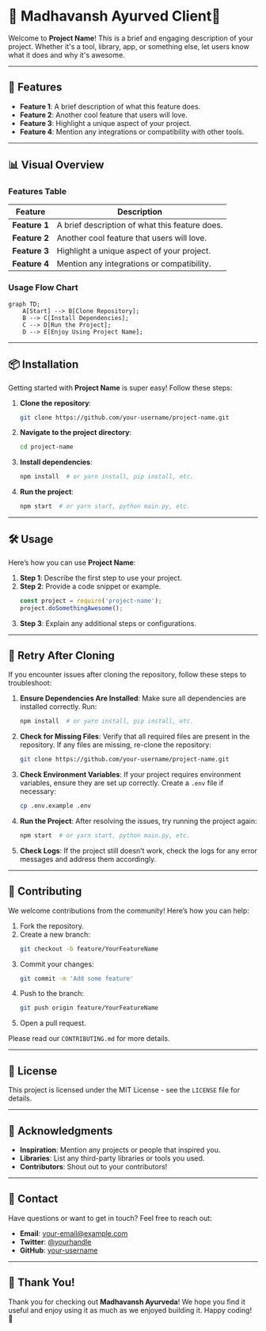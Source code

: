 # 🌟 Madhavansh Ayurved Client🌟

Welcome to **Project Name**! This is a brief and engaging description of your project. Whether it's a tool, library, app, or something else, let users know what it does and why it's awesome.

---

## 🚀 Features

- **Feature 1**: A brief description of what this feature does.
- **Feature 2**: Another cool feature that users will love.
- **Feature 3**: Highlight a unique aspect of your project.
- **Feature 4**: Mention any integrations or compatibility with other tools.

---

## 📊 Visual Overview

### Features Table

| Feature           | Description                                |
|-------------------|--------------------------------------------|
| **Feature 1**     | A brief description of what this feature does. |
| **Feature 2**     | Another cool feature that users will love. |
| **Feature 3**     | Highlight a unique aspect of your project. |
| **Feature 4**     | Mention any integrations or compatibility. |

### Usage Flow Chart

```mermaid
graph TD;
    A[Start] --> B[Clone Repository];
    B --> C[Install Dependencies];
    C --> D[Run the Project];
    D --> E[Enjoy Using Project Name];
```

---

## 📦 Installation

Getting started with **Project Name** is super easy! Follow these steps:

1. **Clone the repository**:
   ```bash
   git clone https://github.com/your-username/project-name.git
   ```

2. **Navigate to the project directory**:
   ```bash
   cd project-name
   ```

3. **Install dependencies**:
   ```bash
   npm install  # or yarn install, pip install, etc.
   ```

4. **Run the project**:
   ```bash
   npm start  # or yarn start, python main.py, etc.
   ```

---

## 🛠️ Usage

Here’s how you can use **Project Name**:

1. **Step 1**: Describe the first step to use your project.
2. **Step 2**: Provide a code snippet or example.
   ```javascript
   const project = require('project-name');
   project.doSomethingAwesome();
   ```
3. **Step 3**: Explain any additional steps or configurations.

---

## 🔄 Retry After Cloning

If you encounter issues after cloning the repository, follow these steps to troubleshoot:

1. **Ensure Dependencies Are Installed**: Make sure all dependencies are installed correctly. Run:
   ```bash
   npm install  # or yarn install, pip install, etc.
   ```

2. **Check for Missing Files**: Verify that all required files are present in the repository. If any files are missing, re-clone the repository:
   ```bash
   git clone https://github.com/your-username/project-name.git
   ```

3. **Check Environment Variables**: If your project requires environment variables, ensure they are set up correctly. Create a `.env` file if necessary:
   ```bash
   cp .env.example .env
   ```

4. **Run the Project**: After resolving the issues, try running the project again:
   ```bash
   npm start  # or yarn start, python main.py, etc.
   ```

5. **Check Logs**: If the project still doesn’t work, check the logs for any error messages and address them accordingly.

---

<!-- ## 📄 Documentation

For more detailed information, check out the documentation.

--- -->

## 🤝 Contributing

We welcome contributions from the community! Here’s how you can help:

1. Fork the repository.
2. Create a new branch:
   ```bash
   git checkout -b feature/YourFeatureName
   ```
3. Commit your changes:
   ```bash
   git commit -m 'Add some feature'
   ```
4. Push to the branch:
   ```bash
   git push origin feature/YourFeatureName
   ```
5. Open a pull request.

Please read our `CONTRIBUTING.md` for more details.

---

## 📜 License

This project is licensed under the MIT License - see the `LICENSE` file for details.

---

## 🙏 Acknowledgments

- **Inspiration**: Mention any projects or people that inspired you.
- **Libraries**: List any third-party libraries or tools you used.
- **Contributors**: Shout out to your contributors!

---

## 📧 Contact

Have questions or want to get in touch? Feel free to reach out:

- **Email**: your-email@example.com
- **Twitter**: [@yourhandle](https://twitter.com/yourhandle)
- **GitHub**: [your-username](https://github.com/your-username)

---

## 🌈 Thank You!

Thank you for checking out **Madhavansh Ayurveda**! We hope you find it useful and enjoy using it as much as we enjoyed building it. Happy coding! 🎉


